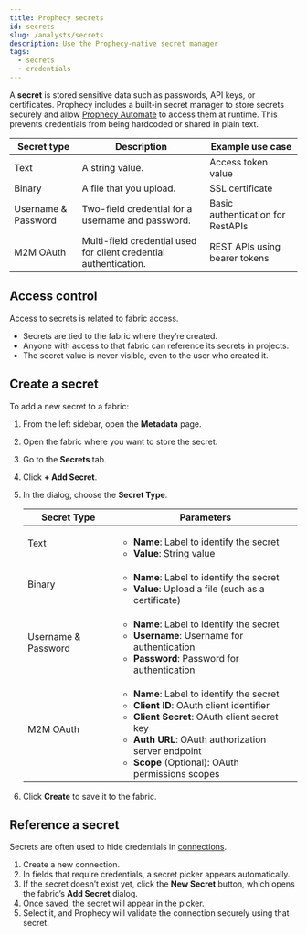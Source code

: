 ```yaml
---
title: Prophecy secrets
id: secrets
slug: /analysts/secrets
description: Use the Prophecy-native secret manager
tags:
  - secrets
  - credentials
---
```


A **secret** is stored sensitive data such as passwords, API keys, or certificates. Prophecy includes a built-in secret manager to store secrets securely and allow [Prophecy Automate](docs/administration/architecture.md) to access them at runtime. This prevents credentials from being hardcoded or shared in plain text.

| Secret type         | Description                                                       | Example use case                  |
| ------------------- | ----------------------------------------------------------------- | --------------------------------- |
| Text                | A string value.                                                   | Access token value                |
| Binary              | A file that you upload.                                           | SSL certificate                   |
| Username & Password | Two-field credential for a username and password.                 | Basic authentication for RestAPIs |
| M2M OAuth           | Multi-field credential used for client credential authentication. | REST APIs using bearer tokens     |

## Access control

Access to secrets is related to fabric access.

- Secrets are tied to the fabric where they’re created.
- Anyone with access to that fabric can reference its secrets in projects.
- The secret value is never visible, even to the user who created it.

## Create a secret

To add a new secret to a fabric:

1. From the left sidebar, open the **Metadata** page.
1. Open the fabric where you want to store the secret.
1. Go to the **Secrets** tab.
1. Click **+ Add Secret**.
1. In the dialog, choose the **Secret Type**.

   | Secret Type         | Parameters                                                                                                                                                                                                                                                                  |
   | ------------------- | --------------------------------------------------------------------------------------------------------------------------------------------------------------------------------------------------------------------------------------------------------------------------- |
   | Text                | <ul><li>**Name**: Label to identify the secret</li><li>**Value**: String value</li></ul>                                                                                                                                                                                    |
   | Binary              | <ul><li>**Name**: Label to identify the secret</li><li>**Value**: Upload a file (such as a certificate)</li></ul>                                                                                                                                                           |
   | Username & Password | <ul><li>**Name**: Label to identify the secret</li><li>**Username**: Username for authentication</li><li>**Password**: Password for authentication</li></ul>                                                                                                                |
   | M2M OAuth           | <ul><li>**Name**: Label to identify the secret</li><li>**Client ID**: OAuth client identifier</li><li>**Client Secret**: OAuth client secret key</li><li>**Auth URL**: OAuth authorization server endpoint</li><li>**Scope** (Optional): OAuth permissions scopes</li></ul> |

1. Click **Create** to save it to the fabric.

## Reference a secret

Secrets are often used to hide credentials in [connections](/analysts/connections).

1. Create a new connection.
2. In fields that require credentials, a secret picker appears automatically.
3. If the secret doesn’t exist yet, click the **New Secret** button, which opens the fabric’s **Add Secret** dialog.
4. Once saved, the secret will appear in the picker.
5. Select it, and Prophecy will validate the connection securely using that secret.
